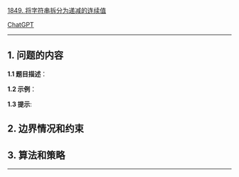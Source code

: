 [1849. 将字符串拆分为递减的连续值](https://leetcode.cn/problems/splitting-a-string-into-descending-consecutive-values)

[ChatGPT](chat.openai.com)

---

## 1. 问题的内容
**1.1 题目描述**：

**1.2 示例**：

**1.3 提示**:

## 2. 边界情况和约束


## 3. 算法和策略

---

